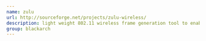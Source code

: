 ```yaml
---
name: zulu
url: http://sourceforge.net/projects/zulu-wireless/
description: light weight 802.11 wireless frame generation tool to enable fast and easy debugging and probing of 802.11 networks. URL : http://sourceforge.net/projects/zulu-wireless/ Groups : blackarch blackarch-cracker blackarch-wireless
group: blackarch
---
```

